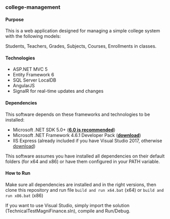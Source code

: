 ### college-management
#### Purpose
This is a web application designed for managing a simple college system with the following models: 

Students, Teachers, Grades, Subjects, Courses, Enrollments in classes.



#### Technologies

- ASP.NET MVC 5
- Entity Framework 6
- SQL Server LocalDB
- AngularJS
- SignalR for real-time updates and changes

#### Dependencies
This software depends on these frameworks and technologies to be installed:
- Microsoft .NET SDK 5.0+ (**[6.0 is recommended](https://dotnet.microsoft.com/en-us/download/dotnet/6.0 "6.0 is recommended")**)
- Microsoft .NET Framework 4.6.1 Developer Pack (**[download](https://dotnet.microsoft.com/en-us/download/dotnet-framework/thank-you/net461-developer-pack-offline-installer "download")**)
- IIS Express (already included if you have Visual Studio 2017, otherwise [download](https://www.microsoft.com/pt-BR/download/details.aspx?id=48264 "download"))

This software assumes you have installed all dependencies on their default folders (for x64 and x86) or have them configured in your PATH variable.

#### How to Run
Make sure all dependencies are installed and in the right versions, then clone this repository and run file 
`build and run x64.bat` (x64) 
or
`build and run x86.bat` (x86)

If you want to use Visual Studio, simply import the solution (TechnicalTestMagniFinance.sln), compile and Run/Debug.